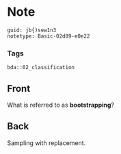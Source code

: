 # Note
```
guid: jb{)sew1n3
notetype: Basic-02d89-e0e22
```

### Tags
```
bda::02_classification
```

## Front
What is referred to as <b>bootstrapping</b>?

## Back
Sampling with replacement.
